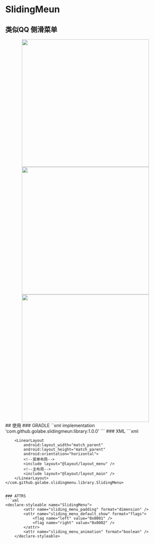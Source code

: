 # SlidingMeun
## 类似QQ 侧滑菜单

<div align="center">
<image src="https://github.com/Golabe/SlidingMeun/blob/master/gifs/a.gif?raw=true" width="400"/>
</div>
<div align="center">
<image src="https://github.com/Golabe/SlidingMeun/blob/master/gifs/b.gif?raw=true" width="400"/>
</div>
<div align="center">
<image src="https://github.com/Golabe/SlidingMeun/blob/master/gifs/c.gif?raw=true" width="400"/>
</div>
## 使用
### GRADLE 
``xml
implementation 'com.github.golabe.slidingmeun:library:1.0.0'
```
### XML
```xml
  <com.github.golabe.slidingmenu.library.SlidingMenu
        android:layout_width="match_parent"
        app:sliding_menu_default_show="right"
        app:sliding_menu_padding="40dp"
        app:sliding_menu_animation="true"
        android:layout_height="match_parent">

        <LinearLayout
            android:layout_width="match_parent"
            android:layout_height="match_parent"
            android:orientation="horizontal">
            <!--菜单布局-->
            <include layout="@layout/layout_menu" />
            <!--主布局-->
            <include layout="@layout/layout_main" />
        </LinearLayout>
    </com.github.golabe.slidingmenu.library.SlidingMenu>
```

### ATTRS
```xml
<declare-styleable name="SlidingMenu">
        <attr name="sliding_menu_padding" format="dimension" />
        <attr name="sliding_menu_default_show" format="flags">
            <flag name="left" value="0x0001" />
            <flag name="right" value="0x0002" />
        </attr>
        <attr name="sliding_menu_animation" format="boolean" />
    </declare-styleable>
```

